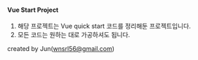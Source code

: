 #### **Vue Start Project**
1. 해당 프로젝트는 Vue quick start 코드를 정리해둔 프로젝트입니다.
2. 모든 코드는 원하는 대로 가공하셔도 됩니다.

created by Jun(wnsrl56@gmail.com)
